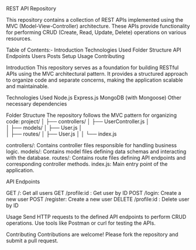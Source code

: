 REST API Repository

This repository contains a collection of REST APIs implemented using the MVC (Model-View-Controller) architecture.
These APIs provide functionality for performing CRUD (Create, Read, Update, Delete) operations on various resources.

Table of Contents:-
Introduction
Technologies Used
Folder Structure
API Endpoints
Users
Posts
Setup
Usage
Contributing

Introduction
This repository serves as a foundation for building RESTful APIs using the MVC architectural pattern.
It provides a structured approach to organize code and separate concerns, making the application scalable and maintainable.

Technologies Used
Node.js
Express.js
MongoDB (with Mongoose)
Other necessary dependencies 

Folder Structure
The repository follows the MVC pattern for organizing code:
project/
│
├── controllers/
│   ├── UserController.js
│   
│
├── models/
│   ├── User.js
│   
│
├── routes/
│   ├── User.js
│
│
└── index.js

controllers/: Contains controller files responsible for handling business logic.
models/: Contains model files defining data schemas and interacting with the database.
routes/: Contains route files defining API endpoints and corresponding controller methods.
index.js: Main entry point of the application.

API Endpoints

GET /: Get all users
GET /profile:id : Get user by ID
POST /login: Create a new user
POST /register: Create a new user
DELETE /profile:id : Delete user by ID

Usage
Send HTTP requests to the defined API endpoints to perform CRUD operations.
Use tools like Postman or curl for testing the APIs.

Contributing
Contributions are welcome! Please fork the repository and submit a pull request.




